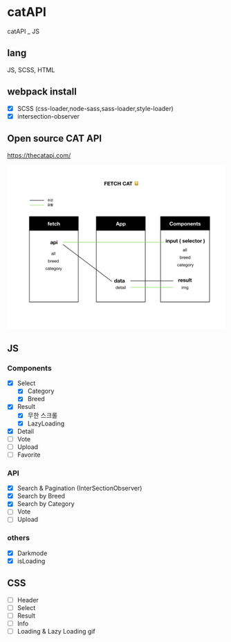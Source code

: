 # catAPI
catAPI _ JS

## lang
JS, SCSS, HTML

## webpack install
- [x] SCSS (css-loader,node-sass,sass-loader,style-loader)
- [x] intersection-observer

## Open source CAT API 
https://thecatapi.com/

![alt text](https://raw.githubusercontent.com/Lee-ji-soo/catAPI/main/fetchcat2.jpeg?raw=true)

## JS 
### Components
- [x] Select
   - [x] Category
   - [x] Breed
- [x] Result
   - [x] 무한 스크롤 
   - [x] LazyLoading
- [x] Detail
- [ ] Vote
- [ ] Upload
- [ ] Favorite

### API
- [x] Search & Pagination (InterSectionObserver)
- [x] Search by Breed
- [x] Search by Category
- [ ] Vote
- [ ] Upload

### others
- [x] Darkmode
- [x] isLoading

## CSS
- [ ] Header
- [ ] Select
- [ ] Result
- [ ] Info
- [ ] Loading & Lazy Loading gif
